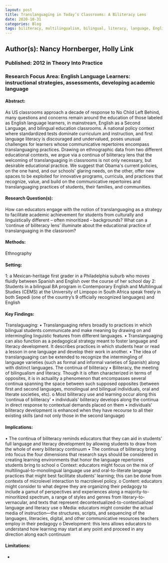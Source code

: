 ```yaml
---
layout: post
title: Translanguaging in Today’s Classrooms: A Biliteracy Lens
date: 2020-10-31
categories: Blog
tags: biliteracy, multilingualism, bilingual, literacy, language, English as a second language, immigration, translanguaging
---
```


## Author(s): Nancy Hornberger, Holly Link

### Published: 2012 in Theory Into Practice

### Research Focus Area: English Language Learners: instructional strategies, assessments, developing academic language

#### Abstract:
As US classrooms approach a decade of response to No Child Left Behind, many questions and concerns remain around the education of those labeled as English language learners, in mainstream, English as a Second Language, and bilingual education classrooms. A national policy context where standardized tests dominate curriculum and instruction, and first language literacy is discouraged and undervalued, poses unusual challenges for learners whose communicative repertoires encompass translanguaging practices. Drawing on ethnographic data from two different educational contexts, we argue via a continua of biliteracy lens that the welcoming of translanguaging in classrooms is not only necessary, but desirable educational practice. We suggest that Obama's current policies, on the one hand, and our schools' glaring needs, on the other, offer new spaces to be exploited for innovative programs, curricula, and practices that recognize, value, and build on the communicative repertoires and translanguaging practices of students, their families, and communities.


#### Research Question(s):
How can educators engage with the notion of translanguaging as a strategy to facilitate academic achievement for students from culturally and linguistically different – often minoritized – backgrounds? What can a ‘continue of biliteracy lens’ illuminate about the educational practice of translanguaging in the classroom? 


#### Methods:
Ethnography


#### Setting:
1: a Mexican-heritage first grader in a Philadelphia suburb who moves fluidly between Spanish and English over the course of her school day 2: Students in a bilingual BA program in Contemporary English and Multilingual Studies (CEMS) at the University of Limpopo in South Africa speak freely in both Sepedi (one of the country’s 9 officially recognized languages) and English 


#### Key Findings:
Translaguaging: • Translanguaging refers broadly to practices in which bilingual students communicate and make meaning by drawing on and intermingling linguistic features from different languages. • Translanguaging can also function as a pedagogical strategy meant to foster language and literacy development. It describes practices in which students hear or read a lesson in one language and develop their work in another. • The idea of translanguaging can be extended to recognize the intermingling of language varieties (such as formal and informal varieties of Spanish) along with distinct languages. The continua of biliteracy • Biliteracy, the meeting of bilingualism and literacy. Though it is often characterized in terms of opposites, it is in actuality a phenomenon that encompasses several continua spanning the space between such supposed opposites (between first and second languages, monolingual and bilingual individuals, oral and literate societies, etc).  o Most biliteracy use and learning occur along this ‘continua of biliteracy’ • individuals' biliteracy develops along the continua in direct response to contextual demands placed on them • individuals' biliteracy development is enhanced when they have recourse to all their existing skills (and not only those in the second language) 


#### Implications:
• The continua of biliteracy reminds educators that they can aid in students’ full language and literacy development by allowing students to draw from the whole of every biliteracy continuum  • The continua of biliteracy bring into focus the four dimensions that research says should be considered in creating learning environments that honor the language repertoires students bring to school o Context: educators might focus on the mix of multilingual-to-monolingual language use and oral-to-literate language practices that might best facilitate students' learning; this can be done from contexts of microlevel interaction to macrolevel policy. o Content: educators might consider to what degree they are organizing their pedagogy to include a gamut of perspectives and experiences along a majority-to-minoritized spectrum, a range of styles and genres from literary-to-vernacular, and texts that represent decontextualized-to-contextualized language and literacy use o Media: educators might consider the actual media of instruction—the structures, scripts, and sequencing of the languages, literacies, digital, and other communicative resources teachers employ in their pedagogy o Development:  this lens allows educators to understand how learning may start at any point and proceed in any direction along each continuum 


#### Limitations:
-



